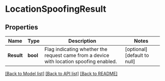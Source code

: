 # LocationSpoofingResult

## Properties
Name | Type | Description | Notes
------------ | ------------- | ------------- | -------------
**Result** | **bool** | Flag indicating whether the request came from a device with location spoofing enabled. | [optional] [default to null]

[[Back to Model list]](../README.md#documentation-for-models) [[Back to API list]](../README.md#documentation-for-api-endpoints) [[Back to README]](../README.md)

